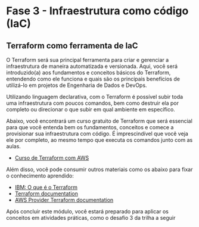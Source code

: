 # Fase 3 - Infraestrutura como código (IaC)

## Terraform como ferramenta de IaC

 O Terraform será sua principal ferramenta para criar e gerenciar a infraestrutura de maneira automatizada e versionada. Aqui, você será introduzido(a) aos fundamentos e conceitos básicos do Terraform, entendendo como ele funciona e quais são os principais benefícios de utilizá-lo em projetos de Engenharia de Dados e DevOps.

Utilizando linguagem declarativa, com o Terraform é possível subir toda uma infraestrutura com poucos comandos, bem como destruir ela por completo ou direcionar o que subir em qual ambiente em específico.

Abaixo, você encontrará um curso gratuito de Terraform que será essencial para que você entenda bem os fundamentos, conceitos e comece a provisionar sua infraestrutura com código. É imprescindível que você veja ele por completo, ao mesmo tempo que executa os comandos junto com as aulas.

- [Curso de Terraform com AWS](https://www.youtube.com/watch?v=bIPF_hzmQGE&list=PLWQmZVQayUUIgSmOj3GPH2BJcn0hOzIaP)

Além disso, você pode consumir outros materiais como os abaixo para fixar o conhecimento aprendido:

- [IBM: O que é o Terraform](https://www.ibm.com/br-pt/topics/terraform)
- [Terraform documentation](https://developer.hashicorp.com/terraform/docs)
- [AWS Provider Terraform documentation](https://registry.terraform.io/providers/hashicorp/aws/latest/docs)

Após concluir este módulo, você estará preparado para aplicar os conceitos em atividades práticas, como o desafio 3 da trilha a seguir